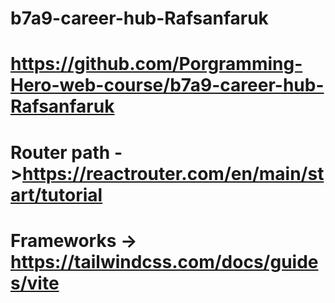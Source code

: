 # b7a9-career-hub-Rafsanfaruk

# https://github.com/Porgramming-Hero-web-course/b7a9-career-hub-Rafsanfaruk

# Router path ->https://reactrouter.com/en/main/start/tutorial
# Frameworks -> https://tailwindcss.com/docs/guides/vite



